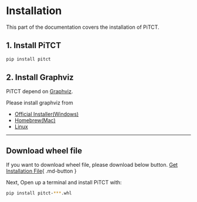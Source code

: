 # Installation

This part of the documentation covers the installation of PiTCT.

## 1. Install PiTCT

```bash
pip install pitct
```

## 2. Install Graphviz

PiTCT depend on [Graphviz](https://graphviz.org/).

Please install graphviz from

- [Official Installer(Windows)](https://graphviz.org/download/#windows) 
- [Homebrew(Mac)](https://graphviz.org/download/#mac)
- [Linux](https://graphviz.org/download/)

---

## Download wheel file
If you want to download wheel file, please download below button.
[Get Installation File](https://github.com/OMUCAI/PiTCT/releases/latest){ .md-button }

Next, Open up a terminal and install PiTCT with:

```bash
pip install pitct-***.whl
```